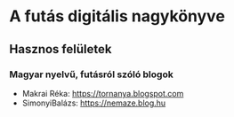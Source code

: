# A futás digitális nagykönyve

## Hasznos felületek

### Magyar nyelvű, futásról szóló blogok

- Makrai Réka: https://tornanya.blogspot.com
- SimonyiBalázs: https://nemaze.blog.hu
